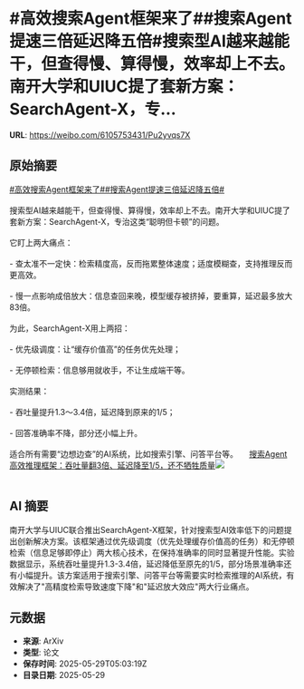 # #高效搜索Agent框架来了##搜索Agent提速三倍延迟降五倍#搜索型AI越来越能干，但查得慢、算得慢，效率却上不去。南开大学和UIUC提了套新方案：SearchAgent-X，专...

**URL**: https://weibo.com/6105753431/Pu2yvqs7X

## 原始摘要

<a href="https://m.weibo.cn/search?containerid=231522type%3D1%26t%3D10%26q%3D%23%E9%AB%98%E6%95%88%E6%90%9C%E7%B4%A2Agent%E6%A1%86%E6%9E%B6%E6%9D%A5%E4%BA%86%23&amp;extparam=%23%E9%AB%98%E6%95%88%E6%90%9C%E7%B4%A2Agent%E6%A1%86%E6%9E%B6%E6%9D%A5%E4%BA%86%23" data-hide=""><span class="surl-text">#高效搜索Agent框架来了#</span></a><a href="https://m.weibo.cn/search?containerid=231522type%3D1%26t%3D10%26q%3D%23%E6%90%9C%E7%B4%A2Agent%E6%8F%90%E9%80%9F%E4%B8%89%E5%80%8D%E5%BB%B6%E8%BF%9F%E9%99%8D%E4%BA%94%E5%80%8D%23&amp;extparam=%23%E6%90%9C%E7%B4%A2Agent%E6%8F%90%E9%80%9F%E4%B8%89%E5%80%8D%E5%BB%B6%E8%BF%9F%E9%99%8D%E4%BA%94%E5%80%8D%23" data-hide=""><span class="surl-text">#搜索Agent提速三倍延迟降五倍#</span></a><br><br>搜索型AI越来越能干，但查得慢、算得慢，效率却上不去。南开大学和UIUC提了套新方案：SearchAgent-X，专治这类“聪明但卡顿”的问题。<br><br>它盯上两大痛点：<br><br>- 查太准不一定快：检索精度高，反而拖累整体速度；适度模糊查，支持推理反而更高效。<br><br>- 慢一点影响成倍放大：信息查回来晚，模型缓存被挤掉，要重算，延迟最多放大83倍。<br><br>为此，SearchAgent-X用上两招：<br><br>- 优先级调度：让“缓存价值高”的任务优先处理；<br><br>- 无停顿检索：信息够用就收手，不让生成端干等。<br><br>实测结果：<br><br>- 吞吐量提升1.3～3.4倍，延迟降到原来的1/5；<br><br>- 回答准确率不降，部分还小幅上升。<br><br>适合所有需要“边想边查”的AI系统，比如搜索引擎、问答平台等。 <a href="https://weibo.com/ttarticle/p/show?id=2309405171596679053387" data-hide=""><span class="url-icon"><img style="width: 1rem;height: 1rem" src="https://h5.sinaimg.cn/upload/2015/09/25/3/timeline_card_small_article_default.png" referrerpolicy="no-referrer"></span><span class="surl-text">搜索Agent高效推理框架：吞吐量翻3倍、延迟降至1/5，还不牺牲质量</span></a><img style="" src="https://tvax1.sinaimg.cn/large/006Fd7o3gy1i1w6qk2sawj30hm09xjsx.jpg" referrerpolicy="no-referrer"><br><br>

## AI 摘要

南开大学与UIUC联合推出SearchAgent-X框架，针对搜索型AI效率低下的问题提出创新解决方案。该框架通过优先级调度（优先处理缓存价值高的任务）和无停顿检索（信息足够即停止）两大核心技术，在保持准确率的同时显著提升性能。实验数据显示，系统吞吐量提升1.3-3.4倍，延迟降低至原先的1/5，部分场景准确率还有小幅提升。该方案适用于搜索引擎、问答平台等需要实时检索推理的AI系统，有效解决了"高精度检索导致速度下降"和"延迟放大效应"两大行业痛点。

## 元数据

- **来源**: ArXiv
- **类型**: 论文
- **保存时间**: 2025-05-29T05:03:19Z
- **目录日期**: 2025-05-29

